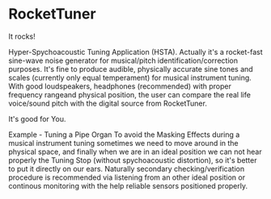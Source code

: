 # RocketTuner
It rocks!

Hyper-Spychoacoustic Tuning Application (HSTA). 
Actually it's a rocket-fast sine-wave noise generator for musical/pitch identification/correction purposes. It's fine to produce audible, physically accurate sine tones and scales (currently only equal temperament) for musical instrument tuning. With good  loudspeakers, headphones (recommended) with proper frequency rangeand physical position, the user can compare the real life voice/sound pitch with the digital source from RocketTuner. 

It's good for You.


Example - Tuning a Pipe Organ
To avoid the Masking Effects during a musical instrument tuning sometimes we need to move around in the physical space, and finally when we are in an ideal position we can not hear properly the Tuning Stop (without spychoacoustic distortion), so it's better to put it directly on our ears. Naturally secondary checking/verification procedure is recommended via listening from an other ideal position or continous monitoring with the help reliable sensors positioned properly.

